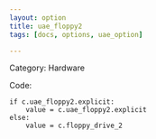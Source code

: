```yaml
---
layout: option
title: uae_floppy2
tags: [docs, options, uae_option]

---
```


Category: Hardware

Code:

    if c.uae_floppy2.explicit:
        value = c.uae_floppy2.explicit
    else:
        value = c.floppy_drive_2
